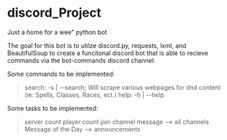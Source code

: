 # discord_Project
Just a home for a wee" python bot

The goal for this bot is to utilze discord.py, requests, lxml, and BeautifulSoup to create a funcitonal discord bot that is able to recieve commands via the bot-commands discord channel.


Some commands to be implemented:
> search: -s | --search; Will scrape various webpages for dnd content (ie: Spells, Classes, Races, ect.)
>  help: -h | --help

Some tasks to be implemented:
>  server count
>  player count
>  join channel message --> all channels
>  Message of the Day --> announcements


